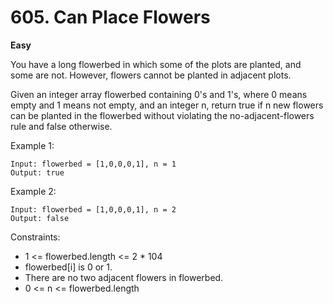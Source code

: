 # 605. Can Place Flowers

**Easy**

You have a long flowerbed in which some of the plots are planted, and some are not. However, flowers cannot be planted in adjacent plots.

Given an integer array flowerbed containing 0's and 1's, where 0 means empty and 1 means not empty, and an integer n, return true if n new flowers can be planted in the flowerbed without violating the no-adjacent-flowers rule and false otherwise.

Example 1:

    Input: flowerbed = [1,0,0,0,1], n = 1
    Output: true

Example 2:

    Input: flowerbed = [1,0,0,0,1], n = 2
    Output: false

Constraints:

- 1 <= flowerbed.length <= 2 \* 104
- flowerbed[i] is 0 or 1.
- There are no two adjacent flowers in flowerbed.
- 0 <= n <= flowerbed.length
